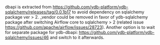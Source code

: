 ﻿dbapi is extracted from https://github.com/ydb-platform/ydb-sqlalchemy/releases/tag/0.0.1b17 to avoid dependency on sqlalchemy package ver > 2.
_vendor could be removed in favor of ydb-sqlalchemy package after switching Airflow core to sqlalchemy > 2 (related issue https://github.com/apache/airflow/issues/28723).
Another option is to wait for separate package for ydb-dbapi: https://github.com/ydb-platform/ydb-sqlalchemy/issues/46 and switch to it afterwards.
